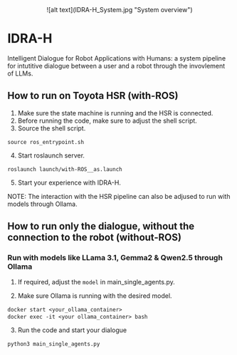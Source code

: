 <div align="center">
![alt text](IDRA-H_System.jpg "System overview")
</div>

# IDRA-H

Intelligent Dialogue for Robot Applications with Humans: a system pipeline for intutitive dialogue between a user and a robot through the invovlement of LLMs.

## How to run on Toyota HSR (with-ROS)

1. Make sure the state machine is running and the HSR is connected.
2. Before running the code, make sure to adjust the shell script. 
3. Source the shell script.

```
source ros_entrypoint.sh 
```

4. Start roslaunch server.
```
roslaunch launch/with-ROS__as.launch
```

5. Start your experience with IDRA-H.

NOTE: The interaction with the HSR pipeline can also be adjused to run with models through Ollama.


## How to run only the dialogue, without the connection to the robot (without-ROS)
### Run with models like LLama 3.1, Gemma2 & Qwen2.5 through Ollama

1. If required, adjust the `model` in main_single_agents.py.

2. Make sure Ollama is running with the desired model.

```
docker start <your_ollama_container>
docker exec -it <your ollama_container> bash
```

3. Run the code and start your dialogue
```
python3 main_single_agents.py
```

